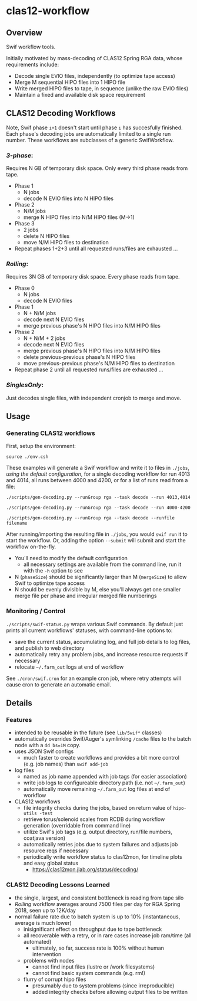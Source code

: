 # clas12-workflow

## Overview
Swif workflow tools.

Initially motivated by mass-decoding of CLAS12 Spring RGA data, whose requirements include:
* Decode single EVIO files, independently (to optimize tape access)
* Merge M sequential HIPO files into 1 HIPO file
* Write merged HIPO files to tape, in sequence (unlike the raw EVIO files)
* Maintain a fixed and available disk space requirement

## CLAS12 Decoding Workflows

Note, Swif phase `i+1` doesn't start until phase `i` has succesfully finished.  Each phase's decoding jobs are automatically limited to a single run number.  These workflows are subclasses of a generic SwifWorkflow.

### _3-phase_:
Requires N GB of temporary disk space.  Only every third phase reads from tape. 
* Phase 1
  * N jobs
  * decode N EVIO files into N HIPO files
* Phase 2
  * N/M jobs
  * merge N HIPO files into N/M HIPO files (M->1)
* Phase 3
  * 2 jobs
  * delete N HIPO files
  * move N/M HIPO files to destination
* Repeat phases 1+2+3 until all requested runs/files are exhausted ...

### _Rolling_:
Requires 3N GB of temporary disk space.  Every phase reads from tape.
* Phase 0
  * N jobs
  * decode N EVIO files
* Phase 1
  * N + N/M jobs
  * decode next N EVIO files
  * merge previous phase's N HIPO files into N/M HIPO files
* Phase 2
  * N + N/M + 2 jobs
  * decode next N EVIO files
  * merge previous phase's N HIPO files into N/M HIPO files
  * delete previous-previous phase's N HIPO files
  * move previous-previous phase's N/M HIPO files to destination
* Repeat phase 2 until all requested runs/files are exhausted ...

### _SinglesOnly_:
Just decodes single files, with independent cronjob to merge and move.

## Usage

### Generating CLAS12 workflows

First, setup the environment:

`source ./env.csh`

These examples will generate a Swif workflow and write it to files in `./jobs`, _using the default configuration_, for a single decoding workflow for run 4013 and 4014, all runs between 4000 and 4200, or for a list of runs read from a file:

`./scripts/gen-decoding.py --runGroup rga --task decode --run 4013,4014`

`./scripts/gen-decoding.py --runGroup rga --task decode --run 4000-4200`

`./scripts/gen-decoding.py --runGroup rga --task decode --runfile filename`

After running/importing the resulting file in `./jobs`, you would `swif run` it to start the workflow.  Or, adding the option `--submit` will submit and start the workflow on-the-fly.

* You'll need to modify the default configuration
  * all necessary settings are available from the command line, run it with the `-h` option to see
* N (`phaseSize`) should be significantly larger than M (`mergeSize`) to allow Swif to optimize tape access
* N should be evenly divisible by M, else you'll always get one smaller merge file per phase and irregular merged file numberings

### Monitoring / Control

`./scripts/swif-status.py` wraps various Swif commands.  By default just prints all current workflows' statuses, with command-line options to:
* save the current status, accumulating log, and full job details to log files, and publish to web directory
* automatically retry any problem jobs, and increase resource requests if necessary
* relocate `~/.farm_out` logs at end of workflow

See `./cron/swif.cron` for an example cron job, where retry attempts will cause cron to generate an automatic email.

## Details

### Features
* intended to be reusable in the future (see `lib/Swif*` classes)
* automatically overrides Swif/Auger's symlinking `/cache` files to the batch node with a `dd bs=1M` copy.
* uses JSON Swif configs
  * much faster to create workflows and provides a bit more control (e.g. job names) than `swif add-job`
* log files
  * named as job name appended with job tags (for easier association)
  * write job logs to configureable directory path (i.e. not `~/.farm_out`)
  * automatically move remaining `~/.farm_out` log files at end of workflow
* CLAS12 workflows
  * file integrity checks during the jobs, based on return value of `hipo-utils -test`
  * retrieve torus/solenoid scales from RCDB during workflow generation (overridable from command line)
  * utilize Swif's job tags (e.g. output directory, run/file numbers, coatjava version)
  * automatically retries jobs due to system failures and adjusts job resource reqs if necessary
  * periodically write workflow status to clas12mon, for timeline plots and easy global status
    * https://clas12mon.jlab.org/status/decoding/

### CLAS12 Decoding Lessons Learned
* the single, largest, and consistent bottleneck is reading from tape silo
* _Rolling_ workflow averages around 7500 files per day for RGA Spring 2018, seen up to 12K/day
* normal failure rate due to batch system is up to 10% (instantaneous, average is much lower)
  * inisignificant effect on throughput due to tape bottleneck
  * all recoverable with a retry, or in rare cases increase job ram/time (all automated)
    * ultimately, so far, success rate is 100% without human intervention
  * problems with nodes
    * cannot find input files (lustre or /work filesystems)
    * cannot find basic system commands (e.g. rm!)
  * flurry of corrupt hipo files
    * presumably due to system problems (since irreproducible) 
    * added integrity checks before allowing output files to be written

